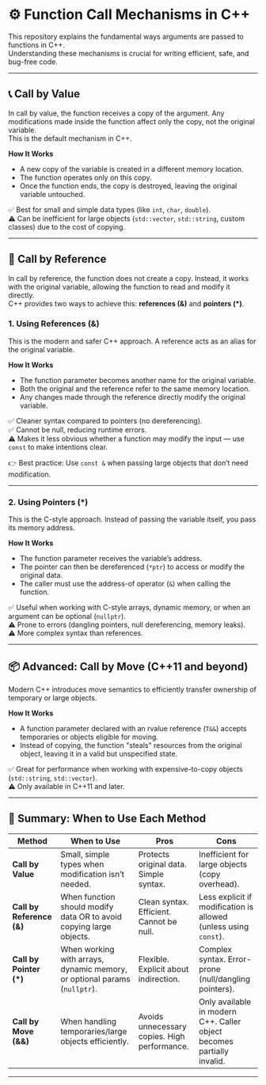 # ⚙️ Function Call Mechanisms in C++

This repository explains the fundamental ways arguments are passed to functions in C++.  
Understanding these mechanisms is crucial for writing efficient, safe, and bug-free code.

---

## 📞 Call by Value
In call by value, the function receives a copy of the argument. Any modifications made inside the function affect only the copy, not the original variable.  
This is the default mechanism in C++.

**How It Works**
- A new copy of the variable is created in a different memory location.  
- The function operates only on this copy.  
- Once the function ends, the copy is destroyed, leaving the original variable untouched.  

✅ Best for small and simple data types (like `int`, `char`, `double`).  
⚠️ Can be inefficient for large objects (`std::vector`, `std::string`, custom classes) due to the cost of copying.  

---

## 🔗 Call by Reference
In call by reference, the function does not create a copy. Instead, it works with the original variable, allowing the function to read and modify it directly.  
C++ provides two ways to achieve this: **references (&)** and **pointers (*)**.

### 1. Using References (&)
This is the modern and safer C++ approach. A reference acts as an alias for the original variable.

**How It Works**
- The function parameter becomes another name for the original variable.  
- Both the original and the reference refer to the same memory location.  
- Any changes made through the reference directly modify the original variable.  

✅ Cleaner syntax compared to pointers (no dereferencing).  
✅ Cannot be null, reducing runtime errors.  
⚠️ Makes it less obvious whether a function may modify the input — use `const` to make intentions clear.  

👉 Best practice: Use `const &` when passing large objects that don’t need modification.  

---

### 2. Using Pointers (*)
This is the C-style approach. Instead of passing the variable itself, you pass its memory address.

**How It Works**
- The function parameter receives the variable’s address.  
- The pointer can then be dereferenced (`*ptr`) to access or modify the original data.  
- The caller must use the address-of operator (`&`) when calling the function.  

✅ Useful when working with C-style arrays, dynamic memory, or when an argument can be optional (`nullptr`).  
⚠️ Prone to errors (dangling pointers, null dereferencing, memory leaks).  
⚠️ More complex syntax than references.  

---

## 📦 Advanced: Call by Move (C++11 and beyond)
Modern C++ introduces move semantics to efficiently transfer ownership of temporary or large objects.

**How It Works**
- A function parameter declared with an rvalue reference (`T&&`) accepts temporaries or objects eligible for moving.  
- Instead of copying, the function "steals" resources from the original object, leaving it in a valid but unspecified state.  

✅ Great for performance when working with expensive-to-copy objects (`std::string`, `std::vector`).  
⚠️ Only available in C++11 and later.  

---

## 📝 Summary: When to Use Each Method

| Method            | When to Use | Pros | Cons |
|-------------------|-------------|------|------|
| **Call by Value** | Small, simple types when modification isn’t needed. | Protects original data. Simple syntax. | Inefficient for large objects (copy overhead). |
| **Call by Reference (&)** | When function should modify data OR to avoid copying large objects. | Clean syntax. Efficient. Cannot be null. | Less explicit if modification is allowed (unless using `const`). |
| **Call by Pointer (*)** | When working with arrays, dynamic memory, or optional params (`nullptr`). | Flexible. Explicit about indirection. | Complex syntax. Error-prone (null/dangling pointers). |
| **Call by Move (&&)** | When handling temporaries/large objects efficiently. | Avoids unnecessary copies. High performance. | Only available in modern C++. Caller object becomes partially invalid. |

---

